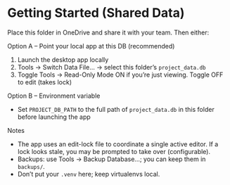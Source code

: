 # Getting Started (Shared Data)

Place this folder in OneDrive and share it with your team. Then either:

Option A – Point your local app at this DB (recommended)
1) Launch the desktop app locally
2) Tools → Switch Data File… → select this folder’s `project_data.db`
3) Toggle Tools → Read-Only Mode ON if you’re just viewing. Toggle OFF to edit (takes lock)

Option B – Environment variable
- Set `PROJECT_DB_PATH` to the full path of `project_data.db` in this folder before launching the app

Notes
- The app uses an edit-lock file to coordinate a single active editor. If a lock looks stale, you may be prompted to take over (configurable).
- Backups: use Tools → Backup Database…; you can keep them in `backups/`.
- Don’t put your `.venv` here; keep virtualenvs local.
